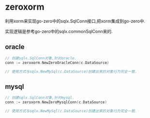 # zeroxorm
利用xorm来实现go-zero中的sqlx.SqlConn接口,把xorm集成到go-zero中.

实现逻辑是参考go-zero中的sqlx.commonSqlConn来的.

## oracle
``` go
// 创建sqlx.SqlConn对象,针对oracle.
conn := zeroxorm.NewZeroOracleConn(c.DataSource)

// 使用方式与sqlx.NewMySql(c.DataSource)创建出来的对象行为完全一致.
```

## mysql
``` go
// 创建sqlx.SqlConn对象,针对mysql.
conn := zeroxorm.NewZeroMysqlConn(c.DataSource)

// 使用方式与sqlx.NewMySql(c.DataSource)创建出来的对象行为完全一致.
```